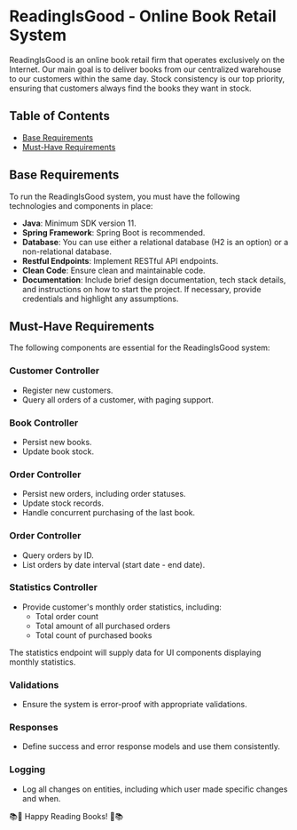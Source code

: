 # ReadingIsGood - Online Book Retail System

ReadingIsGood is an online book retail firm that operates exclusively on the Internet. Our main goal is to deliver books from our centralized warehouse to our customers within the same day. Stock consistency is our top priority, ensuring that customers always find the books they want in stock.

## Table of Contents
- [Base Requirements](#base-requirements)
- [Must-Have Requirements](#must-have-requirements)

## Base Requirements

To run the ReadingIsGood system, you must have the following technologies and components in place:

- **Java**: Minimum SDK version 11.
- **Spring Framework**: Spring Boot is recommended.
- **Database**: You can use either a relational database (H2 is an option) or a non-relational database.
- **Restful Endpoints**: Implement RESTful API endpoints.
- **Clean Code**: Ensure clean and maintainable code.
- **Documentation**: Include brief design documentation, tech stack details, and instructions on how to start the project. If necessary, provide credentials and highlight any assumptions.

## Must-Have Requirements

The following components are essential for the ReadingIsGood system:

### Customer Controller
- Register new customers.
- Query all orders of a customer, with paging support.

### Book Controller
- Persist new books.
- Update book stock.

### Order Controller
- Persist new orders, including order statuses.
- Update stock records.
- Handle concurrent purchasing of the last book.

### Order Controller
- Query orders by ID.
- List orders by date interval (start date - end date).

### Statistics Controller
- Provide customer's monthly order statistics, including:
  - Total order count
  - Total amount of all purchased orders
  - Total count of purchased books

The statistics endpoint will supply data for UI components displaying monthly statistics.

### Validations
- Ensure the system is error-proof with appropriate validations.

### Responses
- Define success and error response models and use them consistently.

### Logging
- Log all changes on entities, including which user made specific changes and when.

📚📖 Happy Reading Books! 📖📚